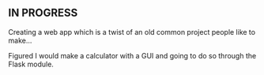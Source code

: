 ## IN PROGRESS

Creating a web app which is a twist of an old common project people like to make...

Figured I would make a calculator with a GUI and going to do so through the Flask module.
